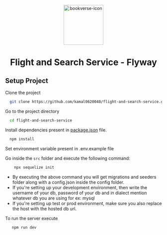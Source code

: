 <p align="center">
        <img src="https://i.imgur.com/OnnxHIH.png" align="center" alt="bookverse-icon" height="128px" width="128px"  />
</p>
<h1 align="center" style="border: 0;">Flight and Search Service - Flyway</h1>

## Setup Project

Clone the project

```bash
  git clone https://github.com/kamal0620040/flight-and-search-service.git
```

Go to the project directory

```bash
  cd flight-and-search-service
```

Install dependencies present in [package.json](https://github.com/kamal0620040/flight-and-search-service/blob/master/package.json) file.

```bash
  npm install
```

Set environment variable present in .env.example file

Go inside the `src` folder and execute the following command:

```bash
    npx sequelize init
```

- By executing the above command you will get migrations and seeders folder along with a config.json inside the config folder.
- If you're setting up your development environment, then write the username of your db, password of your db and in dialect mention whatever db you are using for ex: mysql
- If you're setting up test or prod environment, make sure you also replace the host with the hosted db url.

To run the server execute

```bash
   npm run dev
```
